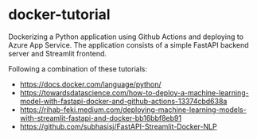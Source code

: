 # docker-tutorial
Dockerizing a Python application using Github Actions and deploying to Azure App Service. 
The application consists of a simple FastAPI backend server and Streamlit frontend. 

Following a combination of these tutorials:
- https://docs.docker.com/language/python/
- https://towardsdatascience.com/how-to-deploy-a-machine-learning-model-with-fastapi-docker-and-github-actions-13374cbd638a
- https://rihab-feki.medium.com/deploying-machine-learning-models-with-streamlit-fastapi-and-docker-bb16bbf8eb91
- https://github.com/subhasisj/FastAPI-Streamlit-Docker-NLP
